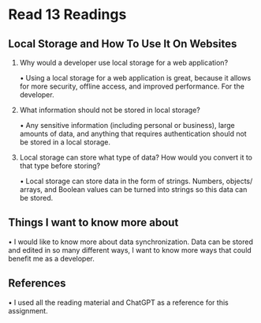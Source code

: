 # Read 13 Readings

## Local Storage and How To Use It On Websites

1.	Why would a developer use local storage for a web application?

    •	Using a local storage for a web application is great, because it allows for more security, offline access, and improved performance. For the developer.

2.	What information should not be stored in local storage?

    •	Any sensitive information (including personal or business), large amounts of data, and anything that requires authentication should not be stored in a local storage.

3.	Local storage can store what type of data? How would you convert it to that type before storing?

    •	Local storage can store data in the form of strings. Numbers, objects/ arrays, and Boolean values can be turned into strings so this data can be stored.


## Things I want to know more about

•	I would like to know more about data synchronization. Data can be stored and edited in so many different ways, I want to know more ways that could benefit me as a developer.

## References

•	I used all the reading material and ChatGPT as a reference for this assignment.
